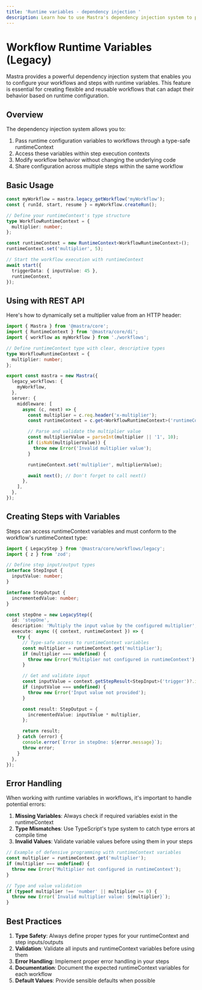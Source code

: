 ```yaml
---
title: 'Runtime variables - dependency injection '
description: Learn how to use Mastra's dependency injection system to provide runtime configuration to workflows and steps.
---
```


# Workflow Runtime Variables (Legacy)

Mastra provides a powerful dependency injection system that enables you to configure your workflows and steps with runtime variables. This feature is essential for creating flexible and reusable workflows that can adapt their behavior based on runtime configuration.

## Overview

The dependency injection system allows you to:

1. Pass runtime configuration variables to workflows through a type-safe runtimeContext
2. Access these variables within step execution contexts
3. Modify workflow behavior without changing the underlying code
4. Share configuration across multiple steps within the same workflow

## Basic Usage

```typescript
const myWorkflow = mastra.legacy_getWorkflow('myWorkflow');
const { runId, start, resume } = myWorkflow.createRun();

// Define your runtimeContext's type structure
type WorkflowRuntimeContext = {
  multiplier: number;
};

const runtimeContext = new RuntimeContext<WorkflowRuntimeContext>();
runtimeContext.set('multiplier', 5);

// Start the workflow execution with runtimeContext
await start({
  triggerData: { inputValue: 45 },
  runtimeContext,
});
```

## Using with REST API

Here's how to dynamically set a multiplier value from an HTTP header:

```typescript filename="src/index.ts"
import { Mastra } from '@mastra/core';
import { RuntimeContext } from '@mastra/core/di';
import { workflow as myWorkflow } from './workflows';

// Define runtimeContext type with clear, descriptive types
type WorkflowRuntimeContext = {
  multiplier: number;
};

export const mastra = new Mastra({
  legacy_workflows: {
    myWorkflow,
  },
  server: {
    middleware: [
      async (c, next) => {
        const multiplier = c.req.header('x-multiplier');
        const runtimeContext = c.get<WorkflowRuntimeContext>('runtimeContext');

        // Parse and validate the multiplier value
        const multiplierValue = parseInt(multiplier || '1', 10);
        if (isNaN(multiplierValue)) {
          throw new Error('Invalid multiplier value');
        }

        runtimeContext.set('multiplier', multiplierValue);

        await next(); // Don't forget to call next()
      },
    ],
  },
});
```

## Creating Steps with Variables

Steps can access runtimeContext variables and must conform to the workflow's runtimeContext type:

```typescript
import { LegacyStep } from '@mastra/core/workflows/legacy';
import { z } from 'zod';

// Define step input/output types
interface StepInput {
  inputValue: number;
}

interface StepOutput {
  incrementedValue: number;
}

const stepOne = new LegacyStep({
  id: 'stepOne',
  description: 'Multiply the input value by the configured multiplier',
  execute: async ({ context, runtimeContext }) => {
    try {
      // Type-safe access to runtimeContext variables
      const multiplier = runtimeContext.get('multiplier');
      if (multiplier === undefined) {
        throw new Error('Multiplier not configured in runtimeContext');
      }

      // Get and validate input
      const inputValue = context.getStepResult<StepInput>('trigger')?.inputValue;
      if (inputValue === undefined) {
        throw new Error('Input value not provided');
      }

      const result: StepOutput = {
        incrementedValue: inputValue * multiplier,
      };

      return result;
    } catch (error) {
      console.error(`Error in stepOne: ${error.message}`);
      throw error;
    }
  },
});
```

## Error Handling

When working with runtime variables in workflows, it's important to handle potential errors:

1. **Missing Variables**: Always check if required variables exist in the runtimeContext
2. **Type Mismatches**: Use TypeScript's type system to catch type errors at compile time
3. **Invalid Values**: Validate variable values before using them in your steps

```typescript
// Example of defensive programming with runtimeContext variables
const multiplier = runtimeContext.get('multiplier');
if (multiplier === undefined) {
  throw new Error('Multiplier not configured in runtimeContext');
}

// Type and value validation
if (typeof multiplier !== 'number' || multiplier <= 0) {
  throw new Error(`Invalid multiplier value: ${multiplier}`);
}
```

## Best Practices

1. **Type Safety**: Always define proper types for your runtimeContext and step inputs/outputs
2. **Validation**: Validate all inputs and runtimeContext variables before using them
3. **Error Handling**: Implement proper error handling in your steps
4. **Documentation**: Document the expected runtimeContext variables for each workflow
5. **Default Values**: Provide sensible defaults when possible
